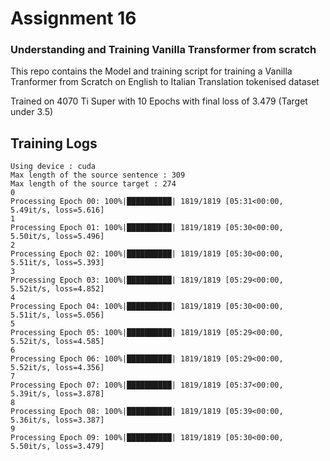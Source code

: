 # Assignment 16 

### Understanding and Training Vanilla Transformer from scratch

This repo contains the Model and training script for training a Vanilla Tranformer from Scratch on English to Italian Translation tokenised dataset 

Trained on 4070 Ti Super with 10 Epochs with final loss of 3.479 (Target under 3.5)

## Training Logs
```
Using device : cuda
Max length of the source sentence : 309
Max length of the source target : 274
0
Processing Epoch 00: 100%|██████████| 1819/1819 [05:31<00:00,  5.49it/s, loss=5.616]
1
Processing Epoch 01: 100%|██████████| 1819/1819 [05:30<00:00,  5.50it/s, loss=5.496]
2
Processing Epoch 02: 100%|██████████| 1819/1819 [05:30<00:00,  5.51it/s, loss=5.393]
3
Processing Epoch 03: 100%|██████████| 1819/1819 [05:29<00:00,  5.52it/s, loss=4.852]
4
Processing Epoch 04: 100%|██████████| 1819/1819 [05:30<00:00,  5.51it/s, loss=5.056]
5
Processing Epoch 05: 100%|██████████| 1819/1819 [05:29<00:00,  5.52it/s, loss=4.585]
6
Processing Epoch 06: 100%|██████████| 1819/1819 [05:29<00:00,  5.52it/s, loss=4.356]
7
Processing Epoch 07: 100%|██████████| 1819/1819 [05:37<00:00,  5.39it/s, loss=3.878]
8
Processing Epoch 08: 100%|██████████| 1819/1819 [05:39<00:00,  5.36it/s, loss=3.387]
9
Processing Epoch 09: 100%|██████████| 1819/1819 [05:30<00:00,  5.50it/s, loss=3.479]
```